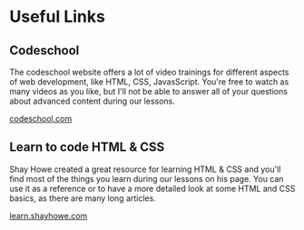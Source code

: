# Useful Links

## Codeschool

The codeschool website offers a lot of video trainings for different aspects of web development, like HTML, CSS, JavasScript. You're free to watch as many videos as you like, but I'll not be able to answer all of your questions about advanced content during our lessons.

[codeschool.com](https://www.codeschool.com/)

## Learn to code HTML & CSS

Shay Howe created a great resource for learning HTML & CSS and you'll find most of the things you learn during our lessons on his page. You can use it as a reference or to have a more detailed look at some HTML and CSS basics, as there are many long articles.

[learn.shayhowe.com](http://learn.shayhowe.com/)
